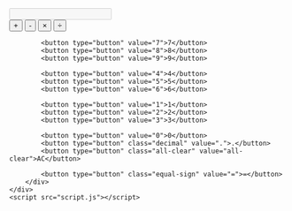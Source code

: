 <!DOCTYPE html>
<html lang="peakpulse">
<head>
    <meta charset="UTF-8">
    <meta name="viewport" content="width=device-width, initial-scale=1.0">
    <title>Simple Calculator</title>
    <link rel="stylesheet" href="styles.css">
</head>
<body>
    <div class="calculator">
        <input type="text" class="calculator-screen" value="" disabled />
        <div class="calculator-keys">
            <button type="button" class="operator" value="+">+</button>
            <button type="button" class="operator" value="-">-</button>
            <button type="button" class="operator" value="*">&times;</button>
            <button type="button" class="operator" value="/">&divide;</button>

            <button type="button" value="7">7</button>
            <button type="button" value="8">8</button>
            <button type="button" value="9">9</button>

            <button type="button" value="4">4</button>
            <button type="button" value="5">5</button>
            <button type="button" value="6">6</button>

            <button type="button" value="1">1</button>
            <button type="button" value="2">2</button>
            <button type="button" value="3">3</button>

            <button type="button" value="0">0</button>
            <button type="button" class="decimal" value=".">.</button>
            <button type="button" class="all-clear" value="all-clear">AC</button>

            <button type="button" class="equal-sign" value="=">=</button>
        </div>
    </div>
    <script src="script.js"></script>
</body>
</html>